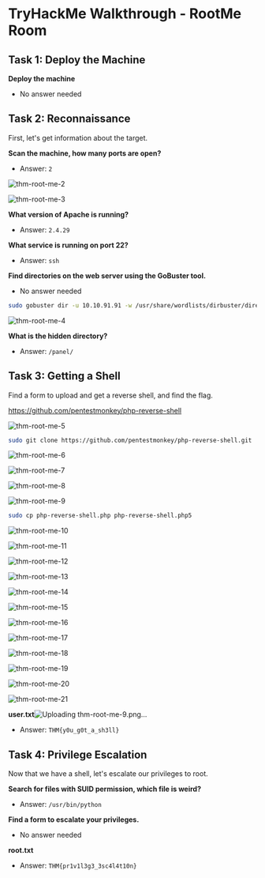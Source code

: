 # TryHackMe Walkthrough - RootMe Room

## Task 1: Deploy the Machine
**Deploy the machine**
- No answer needed

## Task 2: Reconnaissance

First, let's get information about the target.

**Scan the machine, how many ports are open?**
- Answer: `2`
  
![thm-root-me-2](https://github.com/user-attachments/assets/15e56dd5-44f2-4f7c-9f06-5bc4fce524eb)


![thm-root-me-3](https://github.com/user-attachments/assets/e108b76c-27b9-4a7c-a79c-d75a5c30dc83)

**What version of Apache is running?**
- Answer: `2.4.29`

**What service is running on port 22?**
- Answer: `ssh`

**Find directories on the web server using the GoBuster tool.**
- No answer needed

```bash
sudo gobuster dir -u 10.10.91.91 -w /usr/share/wordlists/dirbuster/directory-list-2.3-medium.txt -t 25
```

  ![thm-root-me-4](https://github.com/user-attachments/assets/03157faa-ccc8-4f66-9ed5-dcc743511ea2)


**What is the hidden directory?**
- Answer: `/panel/`

## Task 3: Getting a Shell

Find a form to upload and get a reverse shell, and find the flag.

<a href="https://github.com/pentestmonkey/php-reverse-shell">https://github.com/pentestmonkey/php-reverse-shell</a>




![thm-root-me-5](https://github.com/user-attachments/assets/d62a2cf0-0fe4-4ba5-8a04-b267d322a713)

```bash
sudo git clone https://github.com/pentestmonkey/php-reverse-shell.git
```

![thm-root-me-6](https://github.com/user-attachments/assets/80683066-a080-4760-bac6-ac3ac10405c5)


![thm-root-me-7](https://github.com/user-attachments/assets/adff5ca6-6c00-429d-939e-1a87b2ca10e9)


![thm-root-me-8](https://github.com/user-attachments/assets/56fe76f9-758b-4e13-85c3-7552b6ebf2ef)


![thm-root-me-9](https://github.com/user-attachments/assets/3ad33796-8710-452f-8a13-026a8a1e1f83)

```bash
sudo cp php-reverse-shell.php php-reverse-shell.php5
```

![thm-root-me-10](https://github.com/user-attachments/assets/e79e231c-fe6f-445f-8dcf-2d0680c25632)



![thm-root-me-11](https://github.com/user-attachments/assets/2212eabd-d9d1-4a04-a40f-c020c601aa11)


![thm-root-me-12](https://github.com/user-attachments/assets/c87cb631-ce4e-472e-9cf9-bea871a63da5)


![thm-root-me-13](https://github.com/user-attachments/assets/7b700c32-4672-435e-928b-b0ddcab3b7bc)


![thm-root-me-14](https://github.com/user-attachments/assets/cf464033-d587-4ae2-893a-96a16138efdd)

![thm-root-me-15](https://github.com/user-attachments/assets/ab5581f8-70f9-4672-9176-a4d221b1e976)



![thm-root-me-16](https://github.com/user-attachments/assets/8df60696-b818-4214-8435-32c44be3d15e)



![thm-root-me-17](https://github.com/user-attachments/assets/746c0c13-b6d5-48a5-b7c1-42b4551c34a6)



![thm-root-me-18](https://github.com/user-attachments/assets/42eb5b61-efdf-4ff6-b1ca-1881002c1417)


![thm-root-me-19](https://github.com/user-attachments/assets/d8d42424-e647-4d95-8b51-f14728c4a892)


![thm-root-me-20](https://github.com/user-attachments/assets/af171144-480c-443f-8c92-dff2679f4a80)


![thm-root-me-21](https://github.com/user-attachments/assets/40fdb694-8e0e-4369-b5bb-1d0cea08c0a2)




**user.txt**![Uploading thm-root-me-9.png…]()

- Answer: `THM{y0u_g0t_a_sh3ll}`

## Task 4: Privilege Escalation

Now that we have a shell, let's escalate our privileges to root.

**Search for files with SUID permission, which file is weird?**
- Answer: `/usr/bin/python`

**Find a form to escalate your privileges.**
- No answer needed

**root.txt**
- Answer: `THM{pr1v1l3g3_3sc4l4t10n}`
